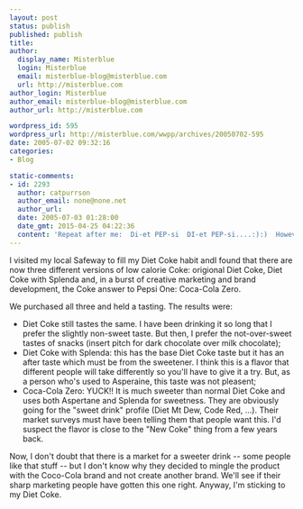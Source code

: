 ```yaml
---
layout: post
status: publish
published: publish
title: 
author:
  display_name: Misterblue
  login: Misterblue
  email: misterblue-blog@misterblue.com
  url: http://misterblue.com
author_login: Misterblue
author_email: misterblue-blog@misterblue.com
author_url: http://misterblue.com

wordpress_id: 595
wordpress_url: http://misterblue.com/wwpp/archives/20050702-595
date: 2005-07-02 09:32:16
categories:
- Blog

static-comments:
- id: 2293
  author: catpurrson
  author_email: none@none.net
  author_url: 
  date: 2005-07-03 01:28:00
  date_gmt: 2015-04-25 04:22:36
  content: 'Repeat after me:  Di-et PEP-si  DI-et PEP-si....:):)  However, I agree with you on dark chocolate.'
---
```

<p>
I visited my local Safeway to fill my Diet Coke habit andI found that there are now three different versions of low calorie Coke: origional Diet Coke, Diet Coke with Splenda and, in a burst of creative marketing and brand development, the Coke answer to Pepsi One: Coca-Cola Zero.
</p>
<p>
We purchased all three and held a tasting.
The results were:
<ul>
<li>Diet Coke still tastes the same. I have been drinking it so long that I
prefer the slightly non-sweet taste.  But then, I prefer the not-over-sweet
tastes of snacks (insert pitch for dark chocolate over milk chocolate);
</li>
<li>
Diet Coke with Splenda:
this has the base Diet Coke taste but it has an after taste which must be
from the sweetener.  I think this is a flavor that different people will take differently
so you'll have to give it a try.  But, as a person who's used to Asperaine,
this taste was not pleasent;
</li>
<li>
Coca-Cola Zero: YUCK!!  It is much sweeter than normal Diet Coke and
uses both Aspertane and Splenda for sweetness.  They are obviously going for
the "sweet drink" profile (Diet Mt Dew, Code Red, ...).  Their market surveys
must have been telling them that people want this.  I'd suspect the flavor is
close to the "New Coke" thing from a few years back. 
</li>
</ul>
</p>
<p>
Now, I don't doubt that there is a market for a sweeter drink -- some people
like that stuff -- but I don't know why they decided to mingle the product with
the Coco-Cola brand and not create another brand.
We'll see if their sharp marketing people have gotten this one right.
Anyway, I'm sticking to my Diet Coke.
</p>
